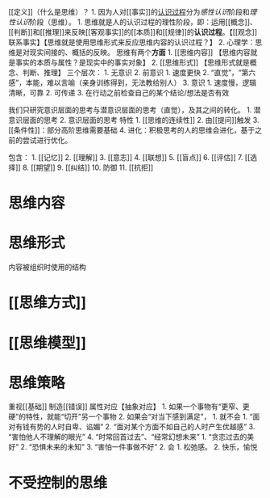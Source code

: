 [[定义]]（什么是思维）？
	1. 因为人对[[事实]]的<u>认识过程</u>分为*感性认识*阶段和*理性认识*阶段（思维）。
		1. 思维就是人的认识过程的理性阶段，即：运用[[概念]]、[[判断]]和[[推理]]来反映[[客观事实]]的[[本质]]和[[规律]]的**认识过程**。【[[观念]]联系事实】【思维就是使用思维形式来反应思维内容的认识过程？】
	2. 心理学：思维是对现实间接的、概括的反映。
思维有两个**方面** 
	1. [[思维内容]] 【思维内容就是事实的本质与属性？是现实中的事实对象】
	2. [[思维形式]] 【思维形式就是概念、判断、推理】
三个层次：
	1. 无意识
	2. 前意识
		1. 速度更快
		2. “直觉”，“第六感”，本能，难以言喻（亲身训练得到，无法教给别人）
	3. 意识
		1. 速度慢，逻辑清晰，可靠
		2. 可传递
		3. 在行动之前检查自己的某个结论/想法是否有效

我们只研究意识层面的思考与潜意识层面的思考（直觉），及其之间的转化。
	1. 潜意识层面的思考
	2. 意识层面的思考
特性
	1. [[思维的连续性]] 
	2. 由[[提问]]触发
	3. [[条件性]]：部分高阶思维需要基础
	4. 进化：积极思考的人的思维会进化，基于之前的尝试进行优化。

包含：
	1. [[记忆]]
	2. [[理解]]
	3. [[意志]]
	4. [[联想]]
	5. [[盲点]]
	6. [[评估]]
	7. [[选择]]
	8. [[期望]]
	9. [[纠结]] 
	10. 防御
	11. [[抗拒]] 

# 思维内容
# 思维形式
内容被组织时使用的结构
# [[思维方式]] 
# [[思维模型]] 
# 思维策略
重视[[基础]] 
制造[[错误]] 
属性对应【抽象对应】
	1. 如果一个事物有“更窄、更硬”的特性，就能“切开”另一个事物
	2. 如果会“对当下感到满足”，
		1. 就不会
			1. “面对有钱有势的人时自卑、谄媚”
			2. “面对某个方面不如自己的人时产生优越感”
			3. “害怕他人不理解的眼光”
			4. “时常回首过去”、“经常幻想未来”
				1. “贪恋过去的美好”
				2. “恐惧未来的未知”
				3. “害怕一件事做不好”
		2. 会
			1. 松弛感。
			2. 快乐，愉悦
# 不受控制的思维
